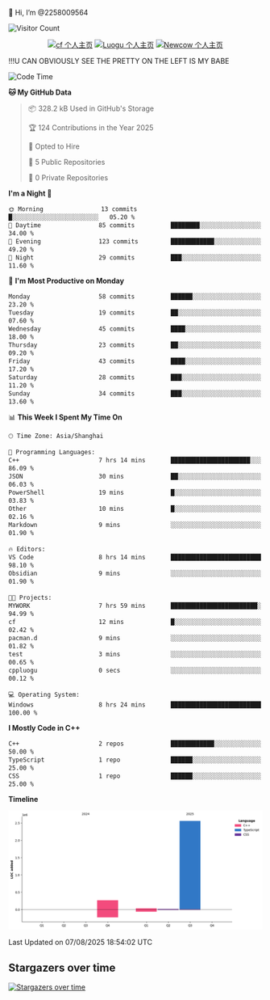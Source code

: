  👋 Hi, I’m @2258009564

![Visitor Count](https://profile-counter.glitch.me/{2258009564}/count.svg)

<!---
2258009564/2258009564 is a ✨ special ✨ repository because its `README.md` (this file) appears on your GitHub profile.
You can click the Preview link to take a look at your changes.
--->

<div align="center">

[![cf 个人主页](https://img.shields.io/badge/codeforces-alisa22580-yellow)](https://codeforces.com/profile/alisa22580)
[![Luogu 个人主页](https://img.shields.io/badge/Luogu-alisa_kujou-blue)](https://www.luogu.com.cn/user/1440708)
[![Newcow 个人主页](https://img.shields.io/badge/nowcoder-lzy-blue)](https://ac.nowcoder.com/acm/contest/profile/51334038)

</div>

!!!U CAN OBVIOUSLY SEE THE PRETTY ON THE LEFT IS MY BABE



<!--START_SECTION:waka-->
![Code Time](http://img.shields.io/badge/Code%20Time-392%20hrs%2043%20mins-blue)

**🐱 My GitHub Data** 

> 📦 328.2 kB Used in GitHub's Storage 
 > 
> 🏆 124 Contributions in the Year 2025
 > 
> 💼 Opted to Hire
 > 
> 📜 5 Public Repositories 
 > 
> 🔑 0 Private Repositories 
 > 
**I'm a Night 🦉** 

```text
🌞 Morning                13 commits          █░░░░░░░░░░░░░░░░░░░░░░░░   05.20 % 
🌆 Daytime                85 commits          ████████░░░░░░░░░░░░░░░░░   34.00 % 
🌃 Evening                123 commits         ████████████░░░░░░░░░░░░░   49.20 % 
🌙 Night                  29 commits          ███░░░░░░░░░░░░░░░░░░░░░░   11.60 % 
```
📅 **I'm Most Productive on Monday** 

```text
Monday                   58 commits          ██████░░░░░░░░░░░░░░░░░░░   23.20 % 
Tuesday                  19 commits          ██░░░░░░░░░░░░░░░░░░░░░░░   07.60 % 
Wednesday                45 commits          ████░░░░░░░░░░░░░░░░░░░░░   18.00 % 
Thursday                 23 commits          ██░░░░░░░░░░░░░░░░░░░░░░░   09.20 % 
Friday                   43 commits          ████░░░░░░░░░░░░░░░░░░░░░   17.20 % 
Saturday                 28 commits          ███░░░░░░░░░░░░░░░░░░░░░░   11.20 % 
Sunday                   34 commits          ███░░░░░░░░░░░░░░░░░░░░░░   13.60 % 
```


📊 **This Week I Spent My Time On** 

```text
🕑︎ Time Zone: Asia/Shanghai

💬 Programming Languages: 
C++                      7 hrs 14 mins       ██████████████████████░░░   86.09 % 
JSON                     30 mins             ██░░░░░░░░░░░░░░░░░░░░░░░   06.03 % 
PowerShell               19 mins             █░░░░░░░░░░░░░░░░░░░░░░░░   03.83 % 
Other                    10 mins             █░░░░░░░░░░░░░░░░░░░░░░░░   02.16 % 
Markdown                 9 mins              ░░░░░░░░░░░░░░░░░░░░░░░░░   01.90 % 

🔥 Editors: 
VS Code                  8 hrs 14 mins       █████████████████████████   98.10 % 
Obsidian                 9 mins              ░░░░░░░░░░░░░░░░░░░░░░░░░   01.90 % 

🐱‍💻 Projects: 
MYWORK                   7 hrs 59 mins       ████████████████████████░   94.99 % 
cf                       12 mins             █░░░░░░░░░░░░░░░░░░░░░░░░   02.42 % 
pacman.d                 9 mins              ░░░░░░░░░░░░░░░░░░░░░░░░░   01.82 % 
test                     3 mins              ░░░░░░░░░░░░░░░░░░░░░░░░░   00.65 % 
cppluogu                 0 secs              ░░░░░░░░░░░░░░░░░░░░░░░░░   00.12 % 

💻 Operating System: 
Windows                  8 hrs 24 mins       █████████████████████████   100.00 % 
```

**I Mostly Code in C++** 

```text
C++                      2 repos             ████████████░░░░░░░░░░░░░   50.00 % 
TypeScript               1 repo              ██████░░░░░░░░░░░░░░░░░░░   25.00 % 
CSS                      1 repo              ██████░░░░░░░░░░░░░░░░░░░   25.00 % 
```



**Timeline**

![Lines of Code chart](https://raw.githubusercontent.com/2258009564/2258009564/main/assets/bar_graph.png)


 Last Updated on 07/08/2025 18:54:02 UTC
<!--END_SECTION:waka-->

## Stargazers over time
[![Stargazers over time](https://starchart.cc/2258009564/2258009564.svg?variant=adaptive)](https://starchart.cc/2258009564/2258009564)
